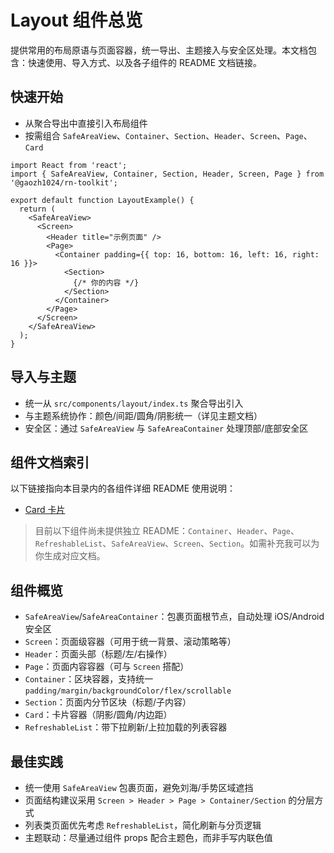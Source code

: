 # Layout 组件总览

提供常用的布局原语与页面容器，统一导出、主题接入与安全区处理。本文档包含：快速使用、导入方式、以及各子组件的 README 文档链接。

## 快速开始

- 从聚合导出中直接引入布局组件
- 按需组合 `SafeAreaView`、`Container`、`Section`、`Header`、`Screen`、`Page`、`Card`

```tsx
import React from 'react';
import { SafeAreaView, Container, Section, Header, Screen, Page } from '@gaozh1024/rn-toolkit';

export default function LayoutExample() {
  return (
    <SafeAreaView>
      <Screen>
        <Header title="示例页面" />
        <Page>
          <Container padding={{ top: 16, bottom: 16, left: 16, right: 16 }}>
            <Section>
              {/* 你的内容 */}
            </Section>
          </Container>
        </Page>
      </Screen>
    </SafeAreaView>
  );
}
```

## 导入与主题

- 统一从 `src/components/layout/index.ts` 聚合导出引入
- 与主题系统协作：颜色/间距/圆角/阴影统一（详见主题文档）
- 安全区：通过 `SafeAreaView` 与 `SafeAreaContainer` 处理顶部/底部安全区

## 组件文档索引

以下链接指向本目录内的各组件详细 README 使用说明：

- [Card 卡片](./Card/README.md)

> 目前以下组件尚未提供独立 README：`Container`、`Header`、`Page`、`RefreshableList`、`SafeAreaView`、`Screen`、`Section`。如需补充我可以为你生成对应文档。

## 组件概览

- `SafeAreaView`/`SafeAreaContainer`：包裹页面根节点，自动处理 iOS/Android 安全区
- `Screen`：页面级容器（可用于统一背景、滚动策略等）
- `Header`：页面头部（标题/左/右操作）
- `Page`：页面内容容器（可与 `Screen` 搭配）
- `Container`：区块容器，支持统一 `padding/margin/backgroundColor/flex/scrollable`
- `Section`：页面内分节区块（标题/子内容）
- `Card`：卡片容器（阴影/圆角/内边距）
- `RefreshableList`：带下拉刷新/上拉加载的列表容器

## 最佳实践

- 统一使用 `SafeAreaView` 包裹页面，避免刘海/手势区域遮挡
- 页面结构建议采用 `Screen > Header > Page > Container/Section` 的分层方式
- 列表类页面优先考虑 `RefreshableList`，简化刷新与分页逻辑
- 主题联动：尽量通过组件 props 配合主题色，而非手写内联色值
